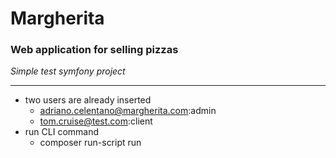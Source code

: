 # Margherita

### Web application for selling pizzas
_Simple test symfony project_

---
* two users are already inserted
    * adriano.celentano@margherita.com:admin
    * tom.cruise@test.com:client
* run CLI command
    * composer run-script run
